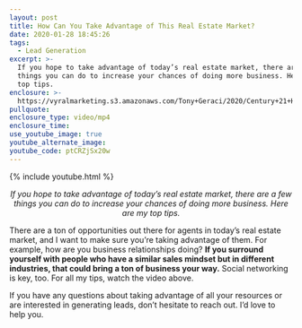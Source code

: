 ```yaml
---
layout: post
title: How Can You Take Advantage of This Real Estate Market?
date: 2020-01-28 18:45:26
tags:
  - Lead Generation
excerpt: >-
  If you hope to take advantage of today’s real estate market, there are a few
  things you can do to increase your chances of doing more business. Here are my
  top tips.
enclosure: >-
  https://vyralmarketing.s3.amazonaws.com/Tony+Geraci/2020/Century+21+HomeStar+_+How+to+Take+Advantage+of+Today's+Real+Estate+Market.mp4
pullquote:
enclosure_type: video/mp4
enclosure_time:
use_youtube_image: true
youtube_alternate_image:
youtube_code: ptCRZjSx20w
---
```


{% include youtube.html %}

<p style="text-align: center;"><em>If you hope to take advantage of today’s real estate market, there are a few things you can do to increase your chances of doing more business. Here are my top tips.</em></p>

There are a ton of opportunities out there for agents in today’s real estate market, and I want to make sure you’re taking advantage of them. For example, how are you business relationships doing? **If you surround yourself with people who have a similar sales mindset but in different industries, that could bring a ton of business your way.** Social networking is key, too. For all my tips, watch the video above.

If you have any questions about taking advantage of all your resources or are interested in generating leads, don’t hesitate to reach out. I’d love to help you.